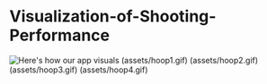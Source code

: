 # Visualization-of-Shooting-Performance

![Here's how our app visuals](assets/hoopl.gif)
(assets/hoop1.gif)
(assets/hoop2.gif)
(assets/hoop3.gif)
(assets/hoop4.gif)
